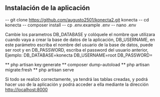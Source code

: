 
## Instalación de la aplicación

-- git clone <https://github.com/augusto2501/konecta2.git> konecta
-- cd konecta
-- composer install
-- cp .env.example .env
-- nano .env


Cambie los parametros DB_DATABASE y colóquele el nombre que utilizara cuando vaya a crear la base de
datos de la aplicación, DB_USERNAME, en este parámetro escriba el nombre del usuario de la base de datos,
puede ser root y en DB_PASSWORD, escriba el password del usuario anterior, Ejemplo:
DB_DATABASE=konecta
DB_USERNAME=root
DB_PASSWORD=

** php artisan key:generate
** composer dump-autoload
** php artisan migrate:fresh
** php artisan serve

Si todo se realizó correctamente, ya tendrá las tablas creadas, y podrá hacer uso de la aplicación y podrá acceder a
ella mediante la dirección <http://localhost:8000>
